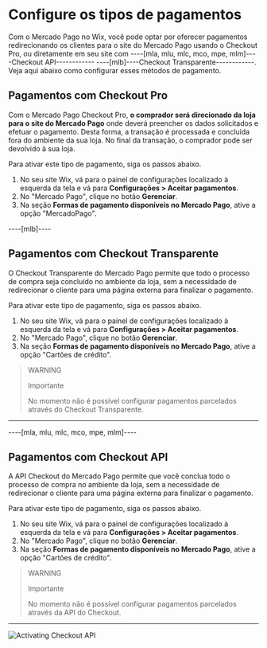 # Configure os tipos de pagamentos

Com o Mercado Pago no Wix, você pode optar por oferecer pagamentos redirecionando os clientes para o site do Mercado Pago usando o Checkout Pro, ou diretamente em seu site com ----[mla, mlu, mlc, mco, mpe, mlm]----Checkout API------------ ----[mlb]----Checkout Transparente------------. Veja aqui abaixo como configurar esses métodos de pagamento.

## Pagamentos com Checkout Pro

Com o Mercado Pago Checkout Pro, **o comprador será direcionado da loja para o site do Mercado Pago** onde deverá preencher os dados solicitados e efetuar o pagamento. Desta forma, a transação é processada e concluída fora do ambiente da sua loja. No final da transação, o comprador pode ser devolvido à sua loja.

Para ativar este tipo de pagamento, siga os passos abaixo.

1. No seu site Wix, vá para o painel de configurações localizado à esquerda da tela e vá para **Configurações > Aceitar pagamentos**.
1. No "Mercado Pago", clique no botão **Gerenciar**.
1. Na seção **Formas de pagamento disponíveis no Mercado Pago**, ative a opção "MercadoPago".

----[mlb]----
## Pagamentos com Checkout Transparente

O Checkout Transparente do Mercado Pago permite que todo o processo de compra seja concluído no ambiente da loja, sem a necessidade de redirecionar o cliente para uma página externa para finalizar o pagamento.

Para ativar este tipo de pagamento, siga os passos abaixo.

1. No seu site Wix, vá para o painel de configurações localizado à esquerda da tela e vá para **Configurações > Aceitar pagamentos**.
1. No "Mercado Pago", clique no botão **Gerenciar**.
1. Na seção **Formas de pagamento disponíveis no Mercado Pago**, ative a opção "Cartões de crédito".

> WARNING
>
> Importante
>
> No momento não é possível configurar pagamentos parcelados através do Checkout Transparente.

------------
----[mla, mlu, mlc, mco, mpe, mlm]----
## Pagamentos com Checkout API

A API Checkout do Mercado Pago permite que você conclua todo o processo de compra no ambiente da loja, sem a necessidade de redirecionar o cliente para uma página externa para finalizar o pagamento.

Para ativar este tipo de pagamento, siga os passos abaixo.

1. No seu site Wix, vá para o painel de configurações localizado à esquerda da tela e vá para **Configurações > Aceitar pagamentos**.
1. No "Mercado Pago", clique no botão **Gerenciar**.
1. Na seção **Formas de pagamento disponíveis no Mercado Pago**, ative a opção "Cartões de crédito".

> WARNING
>
> Importante
>
> No momento não é possível configurar pagamentos parcelados através da API do Checkout.

------------

![Activating Checkout API](wix/activacion-choapi.gif)